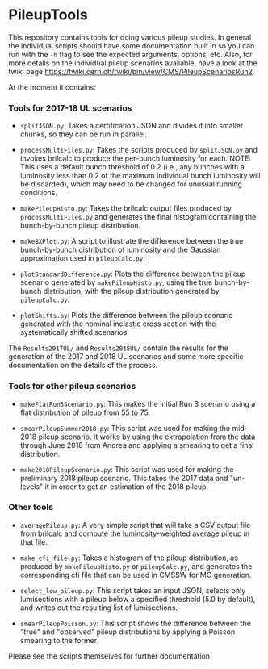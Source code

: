 # PileupTools

This repository contains tools for doing various pileup studies. In general the individual scripts should have some documentation built in so you can run with the `-h` flag to see the expected arguments, options, etc. Also, for more details on the individual pileup scenarios available, have a look at the twiki page <https://twiki.cern.ch/twiki/bin/view/CMS/PileupScenariosRun2>.

At the moment it contains:

### Tools for 2017-18 UL scenarios

* `splitJSON.py`: Takes a certification JSON and divides it into smaller chunks, so they can be run in parallel.

* `processMultiFiles.py`: Takes the scripts produced by `splitJSON.py` and invokes brilcalc to produce the per-bunch luminosity for each. NOTE: This uses a default bunch threshold of 0.2 (i.e., any bunches with a luminosity less than 0.2 of the maximum individual bunch luminosity will be discarded), which may need to be changed for unusual running conditions.

* `makePileupHisto.py`: Takes the brilcalc output files produced by `processMultiFiles.py` and generates the final histogram containing the bunch-by-bunch pileup distribution.

* `makeBXPlot.py`: A script to illustrate the difference between the true bunch-by-bunch distribution of luminosity and the Gaussian approximation used in `pileupCalc.py`.

* `plotStandardDifference.py`: Plots the difference between the pileup scenario generated by `makePileupHisto.py`, using the true bunch-by-bunch distribution, with the pileup distribution generated by `pileupCalc.py`.

* `plotShifts.py`: Plots the difference between the pileup scenario generated with the nominal inelastic cross section with the systematically shifted scenarios.

The `Results2017UL/` and `Results2018UL/` contain the results for the generation of the 2017 and 2018 UL scenarios and some more specific documentation on the details of the process.

### Tools for other pileup scenarios

* `makeFlatRun3Scenario.py`: This makes the initial Run 3 scenario using a flat distribution of pileup from 55 to 75.

* `smearPileupSummer2018.py`: This script was used for making the mid-2018 pileup scenario. It works by using the extrapolation from the data through June 2018 from Andrea and applying a smearing to get a final distribution.

* `make2018PileupScenario.py`: This script was used for making the preliminary 2018 pileup scenario. This takes the 2017 data and "un-levels" it in order to get an estimation of the 2018 pileup.

### Other tools

* `averagePileup.py`: A very simple script that will take a CSV output file from brilcalc and compute the luminosity-weighted average pileup in that file.

* `make_cfi_file.py`: Takes a histogram of the pileup distribution, as produced by `makePileupHisto.py` or `pileupCalc.py`, and generates the corresponding cfi file that can be used in CMSSW for MC generation.

* `select_low_pileup.py`: This script takes an input JSON, selects only lumisections with a pileup below a specified threshold (5.0 by default), and writes out the resulting list of lumisections.

* `smearPileupPoisson.py`: This script shows the difference between the "true" and "observed" pileup distributions by applying a Poisson smearing to the former.

Please see the scripts themselves for further documentation.

